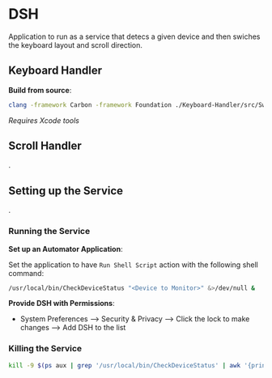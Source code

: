 # DSH

Application to run as a service that detecs a given device and then 
swiches the keyboard layout and scroll direction.

## Keyboard Handler

**Build from source**: 

```sh
clang -framework Carbon -framework Foundation ./Keyboard-Handler/src/SwitchKeyboard.m -o ./Keyboard-Handler/SwitchKeyboard
```

_Requires Xcode tools_

## Scroll Handler

.

## Setting up the Service

.

### Running the Service

**Set up an Automator Application**:

Set the application to have `Run Shell Script` action with the following shell command:

```sh
/usr/local/bin/CheckDeviceStatus "<Device to Monitor>" &>/dev/null &
```

**Provide DSH with Permissions**: 
- System Preferences --> Security & Privacy --> Click the lock to make changes --> Add DSH to the list

### Killing the Service

```sh
kill -9 $(ps aux | grep '/usr/local/bin/CheckDeviceStatus' | awk '{print $2}' | head -n 1)
```

